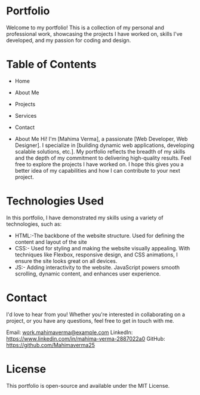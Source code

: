 # Portfolio
Welcome to my portfolio! This is a collection of my personal and professional work, showcasing the projects I have worked on, skills I've developed, and my passion for coding and design.

# Table of Contents
* Home
* About Me
* Projects
* Services
* Contact

* About Me
Hi! I'm [Mahima Verma], a passionate [Web Developer, Web Designer]. I specialize in [building dynamic web applications, developing scalable solutions, etc.]. My portfolio reflects the breadth of my skills and the depth of my commitment to delivering high-quality results.
Feel free to explore the projects I have worked on. I hope this gives you a better idea of my capabilities and how I can contribute to your next project.

# Technologies Used
In this portfolio, I have demonstrated my skills using a variety of technologies, such as:

* HTML:-The backbone of the website structure. Used for defining the content and layout of the site
* CSS:- Used for styling and making the website visually appealing. With techniques like Flexbox, responsive design, and CSS animations, I ensure the site looks great on all devices.
* JS:- Adding interactivity to the website. JavaScript powers smooth scrolling, dynamic content, and enhances user experience.

# Contact
I'd love to hear from you! Whether you're interested in collaborating on a project, or you have any questions, feel free to get in touch with me.

Email: work.mahimaverma@example.com
LinkedIn: https://www.linkedin.com/in/mahima-verma-2887022a0
GitHub: https://github.com/Mahimaverma25

# License
This portfolio is open-source and available under the MIT License.